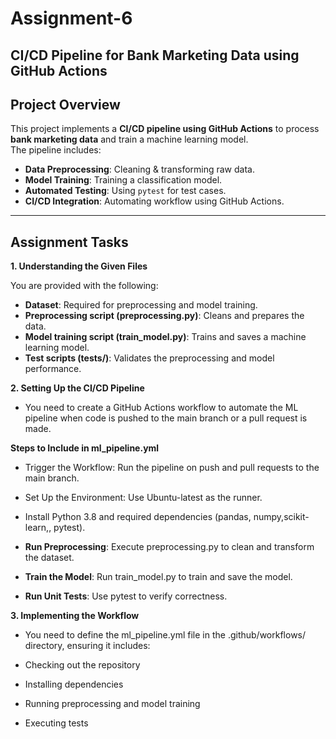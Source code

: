 # Assignment-6
## CI/CD Pipeline for Bank Marketing Data using GitHub Actions

##  Project Overview  
This project implements a **CI/CD pipeline using GitHub Actions** to process **bank marketing data** and train a machine learning model.  
The pipeline includes:  
- **Data Preprocessing**: Cleaning & transforming raw data.  
- **Model Training**: Training a classification model.  
- **Automated Testing**: Using `pytest` for test cases.  
- **CI/CD Integration**: Automating workflow using GitHub Actions.  

---
 
## Assignment Tasks

**1. Understanding the Given Files**

You are provided with the following:
* **Dataset**: Required for preprocessing and model training.
* **Preprocessing script (preprocessing.py)**: Cleans and prepares the data.
* **Model training script (train_model.py)**: Trains and saves a machine learning model.
* **Test scripts (tests/)**: Validates the preprocessing and model performance.

**2. Setting Up the CI/CD Pipeline**
* You need to create a GitHub Actions workflow to automate the ML pipeline when code is pushed to the main branch or a pull request is made.

**Steps to Include in ml_pipeline.yml**

* Trigger the Workflow: Run the pipeline on push and pull requests to the main branch.

* Set Up the Environment:
Use Ubuntu-latest as the runner.

* Install Python 3.8 and required dependencies (pandas, numpy,scikit-learn,, pytest).

* **Run Preprocessing**: Execute preprocessing.py to clean and transform the dataset.
* **Train the Model**: Run train_model.py to train and save the model.
* **Run Unit Tests**: Use pytest to verify correctness.

**3. Implementing the Workflow**
* You need to define the ml_pipeline.yml file in the .github/workflows/ directory, ensuring it includes:

* Checking out the repository
* Installing dependencies
* Running preprocessing and model training
* Executing tests



